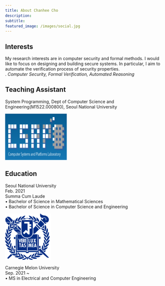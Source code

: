 ```yaml
---
title: About Chanhee Cho
description:   
subtitle:  
featured_image: /images/social.jpg
---
```



## Interests  

My research interests are in computer security and formal methods. I would like to focus on designing and building secure systems. In particular, I aim to automate the verification process of security properties.     
.
*Computer Security, Formal Verification, Automated Reasoning*    


<!--
My research interests are in computer security and programming language. I aim to improve developer productivity and software quality through new software tools and languages.
I am particularly interested in using techniques from programming languages to make systems more secure and reliable. Lately, I have been focusing on finding and repairing security bugs in software automatically.    
*Programming Languages and Formal Methods, Computer Security, Software Engineering*    
## Projects
-->






## Teaching Assistant
System Programming, Dept of Computer Science and Engineering(M1522.000800), Seoul National University

<img src="/images/csap-logo.png"  width="200" height="150">   







## Education
Seoul National University  
Feb. 2021  
Summa Cum Laude  
• Bachelor of Science in Mathematical Sciences  
• Bachelor of Science in Computer Science and Engineering  

<img src="/images/snu-logo.png"   width="150" height="150">  


<!--
![](/images/my_photo1.jpeg)
-->

  
  
Carnegie Melon University  
Sep. 2021  ~    
• MS in Electrical and Computer Engineering
